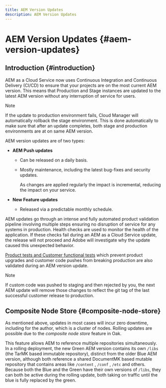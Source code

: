 ```yaml
---
title: AEM Version Updates
description: AEM Version Updates 
---
```


# AEM Version Updates {#aem-version-updates}

## Introduction {#introduction}

AEM as a Cloud Service now uses Continuous Integration and Continuous Delivery (CI/CD) to ensure  that your projects are on the most current AEM version. This means that Production and Stage instances are updated to the latest AEM version without any interruption of service for users. 

>[!NOTE]
>If the update to production environment fails, Cloud Manager will automatically rollback the stage environment. This is done automatically to make sure that after an update completes, both stage and production environments are at on same AEM version.
 
AEM version updates are of two types:

* **AEM Push updates**

   * Can be released on a daily basis.

   * Mostly maintenance, including the latest bug-fixes and security updates.

     As changes are applied regularly the impact is incremental, reducing the impact on your service.

* **New Feature updates**

   * Released via a predictable monthly schedule.

AEM updates go through an intense and fully automated product validation pipeline involving multiple steps ensuring no disruption of service for any systems in production. Health checks are used to monitor the health of the application. If these checks fail during an AEM as a Cloud Service update, the release will not proceed and Adobe will investigate why the update caused this unexpected behavior. 

[Product tests and Customer functional tests](https://docs.adobe.com/content/help/en/experience-manager-cloud-service/implementing/developing/understand-test-results.html#functional-testing) which prevent product upgrades and customer code pushes from breaking production are also validated during an AEM version update.

>[!NOTE]
>
>If custom code was pushed to staging and then rejected by you, the next AEM update will remove those changes to reflect the git tag of the last successful customer release to production.

## Composite Node Store {#composite-node-store}

As mentioned above, updates in most cases will incur zero downtime, including for the author, which is a cluster of nodes. Rolling updates are possible due to the *composite node store* feature in Oak. 

This feature allows AEM to reference multiple repositories simultaneously. In a rolling deployment, the new Green AEM version contains its own `/libs` (the TarMK based immutable repository), distinct from the older Blue AEM version, although both reference a shared DocumentMK based mutable repository that contains areas like `/content` , `/conf` , `/etc` and others. Because both the Blue and the Green have their own versions of `/libs`, they can both be active during the rolling update, both taking on traffic until the blue is fully replaced by the green.
 
